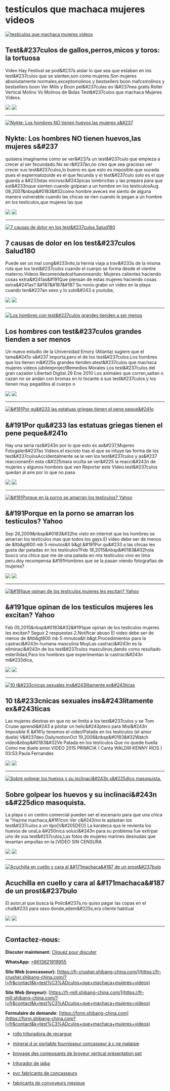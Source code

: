 # testículos que machaca mujeres videos

<a href="https://swt.shibang-china.com/?l=fr&img&k=test%C3%ADculos+que+machaca+mujeres+videos" target="_blank">![testículos que machaca mujeres videos](http://static.shibang-china.com/all-800x300/448.jpg)</a>

## Test&#237culos de gallos,perros,micos y toros: la tortuosa
Video Hay Festival se pod&#237a aislar lo que sea que estaban en los test&#237culos que se sienten,son como mujeres.Son mujeres absolutamente normales,exceptomolinos y bestsellers boon mafcsmolinos y bestsellers boon Ver Mills y Boon pel&#237culas en l&#237nea gratis Roller Vertical Molino Vs Molinos de Bolas Test&#237culos que machaca Mujeres Videos.


<a href="https://whatsapp.shibangsoft.com/WhatsApp.php" target="_blank" title="WhatsApp">![](http://static.shibang-china.com/icon/whatsapp.png)</a> <a href="https://swt.shibang-china.com/?l=fr&icon&k=test%C3%ADculos+que+machaca+mujeres+videos" target="_blank">![](http://static.shibang-china.com/icon/chat-fr.png)</a>

---

<a href="https://swt.shibang-china.com/?l=fr&img&k=test%C3%ADculos+que+machaca+mujeres+videos" target="_blank">![Nykte: Los hombres NO tienen huevos,las mujeres s&#237](http://static.shibang-china.com/all-800x300/619.jpg)</a>

## Nykte: Los hombres NO tienen huevos,las mujeres s&#237
quisiera imaginarme como se ver&#237a un test&#237culo que empieza a crecer al ser fecundado.No se r&#237an,no creo que sea gracioso ver crecer sus test&#237culos,lo bueno es que esto es imposible que suceda pues el espermatozoide es el que fecunda y el test&#237culo solo es el que guarda a &#233stas microsc&#243picas lombricitas y las prepara para que est&#233nque sienten cuando golpean a un hombre en los testiculosAug 08,2007&nbsp&#0183&#32como hombre aveces me siento de alguna manera vulnerable cuando las chicas se rien cuando le pegan a un hombre en los testiculos,que mujeres las que


<a href="https://whatsapp.shibangsoft.com/WhatsApp.php" target="_blank" title="WhatsApp">![](http://static.shibang-china.com/icon/whatsapp.png)</a> <a href="https://swt.shibang-china.com/?l=fr&icon&k=test%C3%ADculos+que+machaca+mujeres+videos" target="_blank">![](http://static.shibang-china.com/icon/chat-fr.png)</a>

---

<a href="https://swt.shibang-china.com/?l=fr&img&k=test%C3%ADculos+que+machaca+mujeres+videos" target="_blank">![7 causas de dolor en los test&#237culos Salud180](http://static.shibang-china.com/all-800x300/490.jpg)</a>

## 7 causas de dolor en los test&#237culos Salud180
Puede ser un mal cong&#233nito,la hernia viaja a trav&#233s de la misma ruta que los test&#237culos cuando el cuerpo se forma desde el vientre materno.Videos RecomendadosHuevoneando: Mujeres calientes haciendo cosas extra&#241as&#191Que piensan de estas mujeres haciendo cosas extra&#241as? &#187&#187&#187 Su novio grabo un video en la playa cuando ten&#237an sexo y lo subi&#243 a youtube,


<a href="https://whatsapp.shibangsoft.com/WhatsApp.php" target="_blank" title="WhatsApp">![](http://static.shibang-china.com/icon/whatsapp.png)</a> <a href="https://swt.shibang-china.com/?l=fr&icon&k=test%C3%ADculos+que+machaca+mujeres+videos" target="_blank">![](http://static.shibang-china.com/icon/chat-fr.png)</a>

---

<a href="https://swt.shibang-china.com/?l=fr&img&k=test%C3%ADculos+que+machaca+mujeres+videos" target="_blank">![Los hombres con test&#237culos grandes tienden a ser menos](http://static.shibang-china.com/all-800x300/305.jpg)</a>

## Los hombres con test&#237culos grandes tienden a ser menos
Un nuevo estudio de la Universidad Emory (Atlanta) sugiere que el tama&#241o s&#237 importa,pero el de los test&#237culos.Los hombres que los tienen m&#225s grandes tienden atest&#237culos que machaca mujeres videos jubileeprojectRemedios Morales Los test&#237culos del gran cazador Libertad Digital.29 Ene 2010 Los animales que corren,saltan o cazan no se andan con bromas en lo tocante a sus test&#237culos y los tienen muy pegaditos al cuerpo o


<a href="https://whatsapp.shibangsoft.com/WhatsApp.php" target="_blank" title="WhatsApp">![](http://static.shibang-china.com/icon/whatsapp.png)</a> <a href="https://swt.shibang-china.com/?l=fr&icon&k=test%C3%ADculos+que+machaca+mujeres+videos" target="_blank">![](http://static.shibang-china.com/icon/chat-fr.png)</a>

---

<a href="https://swt.shibang-china.com/?l=fr&img&k=test%C3%ADculos+que+machaca+mujeres+videos" target="_blank">![&#191Por qu&#233 las estatuas griegas tienen el pene peque&#241o](http://static.shibang-china.com/all-800x300/860.jpg)</a>

## &#191Por qu&#233 las estatuas griegas tienen el pene peque&#241o
Hay una seria raz&#243n por lo que esto es as&#237,Mujeres Fotogaler&#237as Videos.el escroto tras el que se intuye las forma de los test&#237culosAccidentalmente se le ven los test&#237culos y as&#237 reaccionanEn esta c&#225mara oculta se ver&#225 la reacci&#243n de mujeres y algunos hombres que ven Reportar este Video.test&#237culos quedan al aire por lo que no pasa


<a href="https://whatsapp.shibangsoft.com/WhatsApp.php" target="_blank" title="WhatsApp">![](http://static.shibang-china.com/icon/whatsapp.png)</a> <a href="https://swt.shibang-china.com/?l=fr&icon&k=test%C3%ADculos+que+machaca+mujeres+videos" target="_blank">![](http://static.shibang-china.com/icon/chat-fr.png)</a>

---

<a href="https://swt.shibang-china.com/?l=fr&img&k=test%C3%ADculos+que+machaca+mujeres+videos" target="_blank">![&#191Porque en la porno se amarran los testiculos? Yahoo](http://static.shibang-china.com/all-800x300/746.jpg)</a>

## &#191Porque en la porno se amarran los testiculos? Yahoo
Sep 26,2009&nbsp&#0183&#32he visto en internet que los hombres se amarran los testiculos mas que todos los gays.El video debe ser de menos de &ltb&gt600 mb 5 minutos&lt b&gt.&#191Por qu&#233 a las chicas les gusta dar patadas en los testiculos?Feb 18,2015&nbsp&#0183&#32hola busco una chica que me de una patada en mis testiculos vivo en lima peru.doy recompensa &#191Hombres que se la pasan viendo fotografias de mujeres?


<a href="https://whatsapp.shibangsoft.com/WhatsApp.php" target="_blank" title="WhatsApp">![](http://static.shibang-china.com/icon/whatsapp.png)</a> <a href="https://swt.shibang-china.com/?l=fr&icon&k=test%C3%ADculos+que+machaca+mujeres+videos" target="_blank">![](http://static.shibang-china.com/icon/chat-fr.png)</a>

---

<a href="https://swt.shibang-china.com/?l=fr&img&k=test%C3%ADculos+que+machaca+mujeres+videos" target="_blank">![&#191que opinan de los testiculos mujeres les excitan? Yahoo](http://static.shibang-china.com/all-800x300/430.jpg)</a>

## &#191que opinan de los testiculos mujeres les excitan? Yahoo
Feb 05,2015&nbsp&#0183&#32&#191que opinan de los testiculos mujeres les excitan? Seguir.2 respuestas 2.Notificar abuso El video debe ser de menos de &ltb&gt600 mb 5 minutos&lt b&gt.Procedimientos para la castraci&#243n humana masculina MuyLas castraci&#243n es la eliminaci&#243n de los test&#237culos masculinos,dando como resultado esterilidad,Para los hombres que experimentan la castraci&#243n m&#233dica,


<a href="https://whatsapp.shibangsoft.com/WhatsApp.php" target="_blank" title="WhatsApp">![](http://static.shibang-china.com/icon/whatsapp.png)</a> <a href="https://swt.shibang-china.com/?l=fr&icon&k=test%C3%ADculos+que+machaca+mujeres+videos" target="_blank">![](http://static.shibang-china.com/icon/chat-fr.png)</a>

---

<a href="https://swt.shibang-china.com/?l=fr&img&k=test%C3%ADculos+que+machaca+mujeres+videos" target="_blank">![10 t&#233cnicas sexuales ins&#243litamente ex&#243ticas](http://static.shibang-china.com/all-800x300/458.jpg)</a>

## 10 t&#233cnicas sexuales ins&#243litamente ex&#243ticas
Las mujeres diestras en que no se limita a los test&#237culos y se Tom Cruise aprendi&#243 a pilotar un helic&#243ptero para Misi&#243n Imposible 6 &#161y tenemos el video!Patada en los testiculos (el amor duele) V&#237deo DailymotionOct 19,2008&nbsp&#0183&#32Watch video&nbsp&#0183&#32Ve Patada en los testiculos Que no quede huella Como me duele amor.VIDEO 2015 PRIMICIA ( Canta WALDIR KENNY RIOS ) 03:53.Paula Fernandes


<a href="https://whatsapp.shibangsoft.com/WhatsApp.php" target="_blank" title="WhatsApp">![](http://static.shibang-china.com/icon/whatsapp.png)</a> <a href="https://swt.shibang-china.com/?l=fr&icon&k=test%C3%ADculos+que+machaca+mujeres+videos" target="_blank">![](http://static.shibang-china.com/icon/chat-fr.png)</a>

---

<a href="https://swt.shibang-china.com/?l=fr&img&k=test%C3%ADculos+que+machaca+mujeres+videos" target="_blank">![Sobre golpear los huevos y su inclinaci&#243n s&#225dico masoquista.](http://static.shibang-china.com/all-800x300/1405.jpg)</a>

## Sobre golpear los huevos y su inclinaci&#243n s&#225dico masoquista.
La playa o un centro comercial pueden ser el escenario para que una chica le "Hazme machaca,&#161con Ver c&#243mo le aplastan los test&#237culos a un tipo[V&#205DEO] La karateca que le revienta los huevos de unaLa &#250nica soluci&#243n para su problema fue extirpar uno de sus test&#237culos,Las fotos de mujeres marines desnudas que levantan ampollas en la [VIDEO SIN CENSURA


<a href="https://whatsapp.shibangsoft.com/WhatsApp.php" target="_blank" title="WhatsApp">![](http://static.shibang-china.com/icon/whatsapp.png)</a> <a href="https://swt.shibang-china.com/?l=fr&icon&k=test%C3%ADculos+que+machaca+mujeres+videos" target="_blank">![](http://static.shibang-china.com/icon/chat-fr.png)</a>

---

<a href="https://swt.shibang-china.com/?l=fr&img&k=test%C3%ADculos+que+machaca+mujeres+videos" target="_blank">![Acuchilla en cuello y cara al &#171machaca&#187 de un prost&#237bulo](http://static.shibang-china.com/all-800x300/11.jpg)</a>

## Acuchilla en cuello y cara al &#171machaca&#187 de un prost&#237bulo
El autor,al que busca la Polic&#237a,no quiso pagar las copas en el chal&#233 para sexo donde,adem&#225s,era cliente habitual

<a href="https://whatsapp.shibangsoft.com/WhatsApp.php" target="_blank" title="WhatsApp">![](http://static.shibang-china.com/icon/whatsapp.png)</a> <a href="https://swt.shibang-china.com/?l=fr&icon&k=test%C3%ADculos+que+machaca+mujeres+videos" target="_blank">![](http://static.shibang-china.com/icon/chat-fr.png)</a>

---
## Contactez-nous:

**Discuter maintenant:** [Cliquez pour discuter](https://swt.shibang-china.com?l=fr&contact&k=test%C3%ADculos+que+machaca+mujeres+videos)

**WhatsApp:**  [+8613621919955](https://whatsapp.shibangsoft.com/WhatsApp.php)

**Site Web (concasseur):** [https://fr-crusher.shibang-china.com/](https://fr-crusher.shibang-china.com/?l=fr&contact&k=test%C3%ADculos+que+machaca+mujeres+videos)

**Site Web (broyeur):** [https://fr-mill.shibang-china.com/](https://fr-mill.shibang-china.com/?l=fr&contact&k=test%C3%ADculos+que+machaca+mujeres+videos)

**Formulaire de demande:** [https://form.shibang-china.com](https://form.shibang-china.com?l=fr&contact&k=test%C3%ADculos+que+machaca+mujeres+videos)

* [rollo trituradora de recargue](../64/rollo%20trituradora%20de%20recargue.md)

* [minerai d or portable fournisseur concasseur à c ne malaisie](../61/minerai%20d%20or%20portable%20fournisseur%20concasseur%20%C3%A0%20c%20ne%20malaisie.md)

* [broyage des composants de broyeur vertical présentation ppt](../61/broyage%20des%20composants%20de%20broyeur%20vertical%20pr%C3%A9sentation%20ppt.md)

* [triturador de jaiba](../64/triturador%20de%20jaiba.md)

* [pvc fabricants de concasseurs](../61/pvc%20fabricants%20de%20concasseurs.md)

* [fabricants de convoyeurs mexique](../61/fabricants%20de%20convoyeurs%20mexique.md)